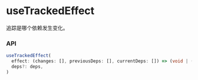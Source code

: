# useTrackedEffect

追踪是哪个依赖发生变化。

### API

```typescript
useTrackedEffect(
  effect: (changes: [], previousDeps: [], currentDeps: []) => (void | (() => void | undefined)),
  deps?: deps,
)
```
